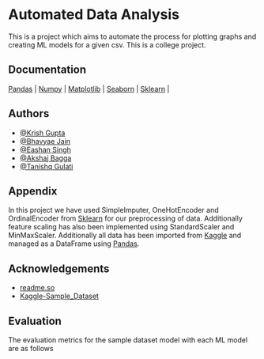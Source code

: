 
# Automated Data Analysis 

This is a project which aims to automate the process for plotting graphs and creating ML models for a given csv. This is a college project.

## Documentation

[Pandas](https://pandas.pydata.org/docs/) |
[Numpy](https://numpy.org/doc/stable/) | 
[Matplotlib](https://matplotlib.org/stable/index.html) |
[Seaborn](https://seaborn.pydata.org/tutorial.html) |
[Sklearn](https://scikit-learn.org/stable/user_guide.html) |

## Authors

- [@Krish Gupta](https://github.com/123krish123456)
- [@Bhavyae Jain](https://github.com/sunshineblues)
- [@Eashan Singh](https://github.com/5C3PT3R)
- [@Akshaj Bagga](https://github.com/obleee)
- [@Tanishq Gulati](https://github.com/Tanishqgulati)

## Appendix



In this project we have used SimpleImputer, OneHotEncoder and OrdinalEncoder from [Sklearn](https://scikit-learn.org/stable/user_guide.html) for our preprocessing of data. Additionally feature scaling has also been implemented using StandardScaler and MinMaxScaler. Additionally all data has been imported from [Kaggle](https://www.kaggle.com/) and managed as a DataFrame using [Pandas](https://pandas.pydata.org/docs/).


## Acknowledgements

 - [readme.so](https://readme.so)
 - [Kaggle-Sample_Dataset](https://www.kaggle.com/datasets/fedesoriano/stroke-prediction-dataset)
 
## Evaluation 

The evaluation metrics for the sample dataset model with each ML model are as follows

